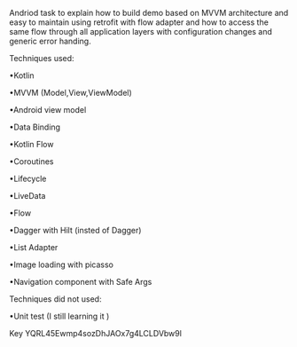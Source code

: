 Andriod task to explain how to build demo based on MVVM architecture and easy to maintain using
retrofit with flow adapter and how to access the same flow through all application layers
with configuration changes and generic error handing.

Techniques used:

•Kotlin

•MVVM (Model,View,ViewModel)

•Android view model

•Data Binding

•Kotlin Flow

•Coroutines

•Lifecycle

•LiveData

•Flow

•Dagger with Hilt (insted of Dagger)

•List Adapter

•Image loading with picasso

•Navigation component with Safe Args

Techniques did not used:

•Unit test (I still learning it )

Key YQRL45Ewmp4sozDhJAOx7g4LCLDVbw9l
